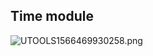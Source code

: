  

## Time module

![UTOOLS1566469930258.png](https://md-imag.oss-cn-beijing.aliyuncs.com/UTOOLS1566469930258.png)
